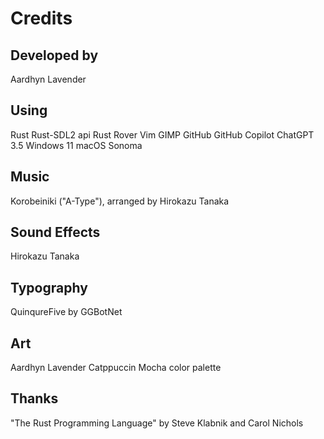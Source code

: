 # Credits

## Developed by

Aardhyn Lavender

## Using

Rust
Rust-SDL2 api
Rust Rover
Vim
GIMP
GitHub
GitHub Copilot
ChatGPT 3.5
Windows 11
macOS Sonoma

## Music

Korobeiniki ("A-Type"), arranged by Hirokazu Tanaka

## Sound Effects

Hirokazu Tanaka

## Typography

QuinqureFive by GGBotNet

## Art

Aardhyn Lavender
Catppuccin Mocha color palette

## Thanks

"The Rust Programming Language" by Steve Klabnik and Carol Nichols
